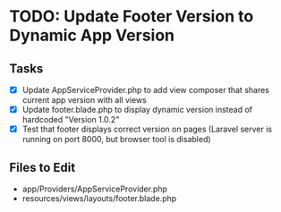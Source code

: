# TODO: Update Footer Version to Dynamic App Version

## Tasks
- [x] Update AppServiceProvider.php to add view composer that shares current app version with all views
- [x] Update footer.blade.php to display dynamic version instead of hardcoded "Version 1.0.2"
- [x] Test that footer displays correct version on pages (Laravel server is running on port 8000, but browser tool is disabled)

## Files to Edit
- app/Providers/AppServiceProvider.php
- resources/views/layouts/footer.blade.php
